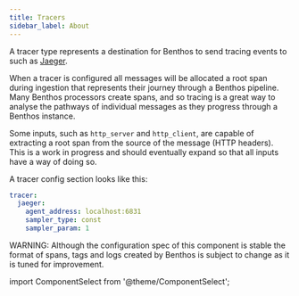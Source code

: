 ```yaml
---
title: Tracers
sidebar_label: About
---
```


A tracer type represents a destination for Benthos to send tracing events to such as [Jaeger][jaeger].

When a tracer is configured all messages will be allocated a root span during ingestion that represents their journey through a Benthos pipeline. Many Benthos processors create spans, and so tracing is a great way to analyse the pathways of individual messages as they progress through a Benthos instance.

Some inputs, such as `http_server` and `http_client`, are capable of extracting a root span from the source of the message (HTTP headers). This is
a work in progress and should eventually expand so that all inputs have a way of doing so.

A tracer config section looks like this:

```yaml
tracer:
  jaeger:
    agent_address: localhost:6831
    sampler_type: const
    sampler_param: 1
```

WARNING: Although the configuration spec of this component is stable the format of spans, tags and logs created by Benthos is subject to change as it is tuned for improvement.

import ComponentSelect from '@theme/ComponentSelect';

<ComponentSelect type="tracers" singular="tracing target"></ComponentSelect>


[jaeger]: https://www.jaegertracing.io/
